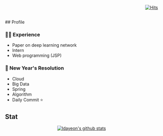 <div align=right> 
   
[![Hits](https://hits.seeyoufarm.com/api/count/incr/badge.svg?url=https%3A%2F%2Fgithub.com%2Fldayeon&count_bg=%23A899E5&title_bg=%23555555&icon=gnuicecat.svg&icon_color=%23E9E9E9&title=hits&edge_flat=false)](https://hits.seeyoufarm.com)

</div>

<br>
## Profile
  
### 👨‍🎓 Experience
 + Paper on deep learning network
 + Intern
 + Web programming (JSP)
  
### 👋 New Year's Resolution 
 + Cloud
 + Big Data
 + Spring
 + Algorithm
 + Daily Commit ⭐
  
## Stat
  
<div align=center> 
  
[![ldayeon's github stats](https://github-readme-stats.vercel.app/api?username=ldayeon)](https://github.com/anuraghazra/github-readme-stats)

</div>
